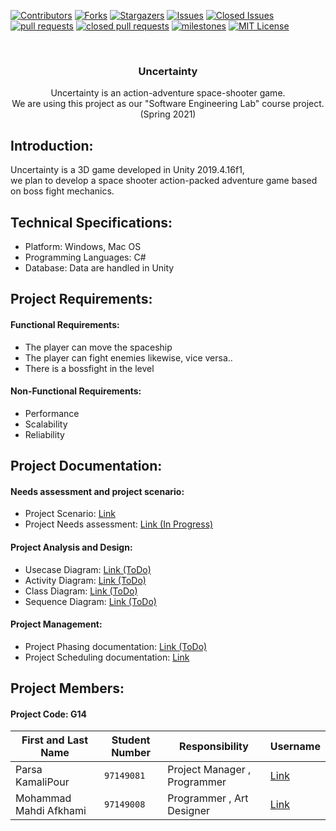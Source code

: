 [![Contributors][contributors-shield]][contributors-url]
[![Forks][forks-shield]][forks-url]
[![Stargazers][stars-shield]][stars-url]
[![Issues][issues-shield]][issues-url]
[![Closed Issues][issues-closed-shield]][issues-closed-url]
[![pull requests][pull-req-shield]][pull-req-url]
[![closed pull requests][pull-closed-shield]][pull-closed-url]
[![milestones][milestones-shield]][milestones-url]
[![MIT License][license-shield]][license-url]


<!-- PROJECT LOGO -->
<br />
<p align="center">
  
  <h3 align="center">Uncertainty</h3>

  <p align="center">
    Uncertainty is an action-adventure space-shooter game.
    <br />
    We are using this project as our "Software Engineering Lab" course project.
    <br />
    (Spring 2021)


## Introduction:  
Uncertainty is a 3D game developed in Unity 2019.4.16f1,  
we plan to develop a space shooter action-packed adventure game based on boss fight mechanics.  


## Technical Specifications:  
- Platform: Windows, Mac OS  
- Programming Languages: C#
- Database: Data are handled in Unity



## Project Requirements:  
#### Functional Requirements:  
- The player can move the spaceship
- The player can fight enemies likewise, vice versa..
- There is a bossfight in the level

#### Non-Functional Requirements:  
- Performance
- Scalability 
- Reliability


## Project Documentation:  

#### Needs assessment and project scenario:  
- Project Scenario: [Link](https://github.com/Null-References/Uncertainty/blob/main/Documentation/SCENARIO.md)
- Project Needs assessment: [Link (In Progress)](https://github.com/Null-References/Uncertainty/blob/Develop/Documentation/NEEDS_ASSESSMENT.md)  

#### Project Analysis and Design:
- Usecase Diagram: [Link (ToDo)]()
- Activity Diagram: [Link (ToDo)]()
- Class Diagram: [Link (ToDo)]()
- Sequence Diagram: [Link (ToDo)]()  

#### Project Management:  
- Project Phasing documentation: [Link (ToDo)]() 
- Project Scheduling documentation: [Link](https://github.com/Null-References/Uncertainty/blob/Develop/Documentation/Project_Scheduling.md) 


## Project Members:  
#### Project Code: G14

First and Last Name | Student Number | Responsibility | Username
--- | --- | --- | ---
Parsa KamaliPour | `97149081` | Project Manager , Programmer | [Link](https://github.com/benymaxparsa)
Mohammad Mahdi Afkhami | `97149008` | Programmer , Art Designer | [Link](https://github.com/mohmehdi)





<!-- MARKDOWN LINKS & IMAGES -->
<!-- https://www.markdownguide.org/basic-syntax/#reference-style-links -->
[contributors-shield]: https://img.shields.io/github/contributors/Null-References/Uncertainty?style=for-the-badge
[contributors-url]: https://github.com/Null-References/Uncertainty/graphs/contributors
[forks-shield]: https://img.shields.io/github/forks/Null-References/Uncertainty?style=for-the-badge
[forks-url]: https://github.com/Null-References/Uncertainty/network/members
[stars-shield]: https://img.shields.io/github/stars/Null-References/Uncertainty?style=for-the-badge
[stars-url]: https://github.com/Null-References/Uncertainty/stargazers
[issues-shield]: https://img.shields.io/github/issues/Null-References/Uncertainty?style=for-the-badge
[issues-url]: https://github.com/Null-References/Uncertainty/issues
[issues-closed-shield]: https://img.shields.io/github/issues-closed/Null-References/Uncertainty?style=for-the-badge
[issues-closed-url]: https://github.com/Null-References/Uncertainty/issues?q=is%3Aissue+is%3Aclosed
[pull-req-shield]: https://img.shields.io/github/issues-pr/Null-References/Uncertainty?style=for-the-badge
[pull-req-url]: https://github.com/Null-References/Uncertainty/pulls
[pull-closed-shield]: https://img.shields.io/github/issues-pr-closed/Null-References/Uncertainty?style=for-the-badge
[pull-closed-url]: https://github.com/Null-References/Uncertainty/pulls?q=is%3Apr+is%3Aclosed
[milestones-shield]: https://img.shields.io/github/milestones/all/Null-References/Uncertainty?style=for-the-badge
[milestones-url]: https://github.com/Null-References/Uncertainty/milestones
[license-shield]: https://img.shields.io/github/license/Null-References/Uncertainty?style=for-the-badge
[license-url]: https://github.com/Null-References/Uncertainty/blob/main/LICENSE
